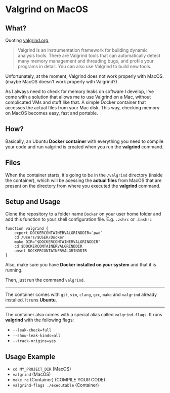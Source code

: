 # Valgrind on MacOS

## What?

Quoting [valgrind.org](https://valgrind.org/),
> Valgrind is an instrumentation framework for building dynamic analysis tools. There are Valgrind tools that can automatically detect many memory management and threading bugs, and profile your programs in detail. You can also use Valgrind to build new tools.

Unfortunately, at the moment, Valgrind does not work properly with MacOS. (maybe MacOS doesn't work properly with Valgrind?)

As I always need to check for memory leaks on software I develop, I've come with a solution that allows me to use Valgrind on a Mac, without complicated VMs and stuff like that. A simple Docker container that accesses the actual files from your Mac disk. This way, checking memory on MacOS becomes easy, fast and portable.

## How?
Basically, an Ubuntu **Docker container** with everything you need to compile your code and run valgrind is created when you run the **valgrind** command.

## Files

When the container starts, it's going to be in the `/valgrind` directory (inside the container), which will be acessing the **actual files** from MacOS that are present on the directory from where you executed the **valgrind** command.

## Setup and Usage
Clone the repository to a folder name `Docker` on your user home folder and add this function to your shell configuration file. E.g. `.zshrc` or `.bashrc`
```
function valgrind {
	export DOCKERCONTAINERVALGRINDDIR=`pwd`
	cd /Users/$USER/Docker
	make DIR="$DOCKERCONTAINERVALGRINDDIR"
	cd $DOCKERCONTAINERVALGRINDDIR
	unset DOCKERCONTAINERVALGRINDDIR
}
```

Also, make sure you have **Docker installed on your system** and that it is running.

Then, just run the command `valgrind`.

---

The container comes with `git`, `vim`, `clang`, `gcc`, `make` and `valgrind` already installed.
It runs **Ubuntu**.

---

The container also comes with a special alias called `valgrind-flags`. It runs **valgrind** with the following flags:
* `--leak-check=full`
* `--show-leak-kinds=all`
* `--track-origins=yes`

## Usage Example
* `cd MY_PROJECT_DIR` (MacOS)
* `valgrind` (MacOS)
* `make re` (Container) (COMPILE YOUR CODE)
* `valgrind-flags ./executable` (Container)
